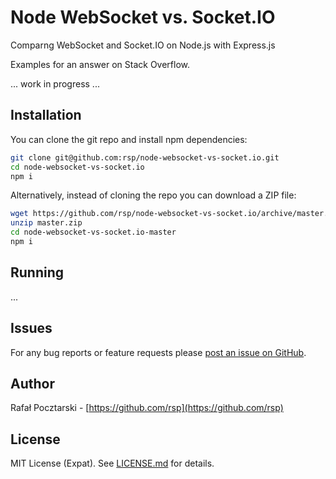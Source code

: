 Node WebSocket vs. Socket.IO
============================
Comparng WebSocket and Socket.IO on Node.js with Express.js

Examples for an answer on Stack Overflow.

... work in progress ...

Installation
------------
You can clone the git repo and install npm dependencies:
```sh
git clone git@github.com:rsp/node-websocket-vs-socket.io.git
cd node-websocket-vs-socket.io
npm i
```
Alternatively, instead of cloning the repo you can download a ZIP file:
```sh
wget https://github.com/rsp/node-websocket-vs-socket.io/archive/master.zip
unzip master.zip
cd node-websocket-vs-socket.io-master
npm i
```

Running
-------
...

Issues
------
For any bug reports or feature requests please
[post an issue on GitHub](https://github.com/rsp/node-websocket-vs-socket.io/issues).

Author
------
Rafał Pocztarski - [https://github.com/rsp](https://github.com/rsp)

License
-------
MIT License (Expat). See [LICENSE.md](LICENSE.md) for details.

